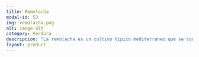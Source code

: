 ```yaml
---
title: Remolacha
modal-id: 53
img: remolacha.png
alt: image-alt
category: Verdura
descripcion: "La remolacha es un cultivo típico mediterráneo que se consume habitualmente cocida, en ensaladas, hummus, tartas, o albóndigas. Existen varios tipos destacando sobre todo la variante azucarera, distinta a la remolacha morada de consumo doméstico, por la importancia histórica que ha tenido la obtención industrial de azúcar, sobre todo para la industria andaluza."
layout: product
---
```

